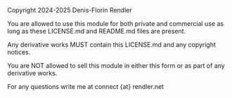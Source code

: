 Copyright 2024-2025 Denis-Florin Rendler

You are allowed to use this module for both private and commercial use as long as these
LICENSE.md and README.md files are present.

Any derivative works MUST contain this LICENSE.md and any copyright notices.

You are NOT allowed to sell this module in either this form or as part of any derivative
works.

For any questions write me at connect {at} rendler.net
